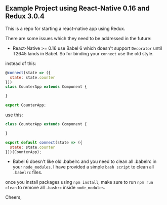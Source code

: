 ## Example Project using React-Native 0.16 and Redux 3.0.4

This is a repo for starting a react-native app using Redux.

There are some issues which they need to be addressed in the future:
 - React-Native >= 0.16 use Babel 6 which doesn't support `Decorator` until T2645 lands in Babel. So for binding your `connect` use the old style.


instead of this:

```js
@connect(state => ({
  state: state.counter
}))
class CounterApp extends Component {

}

export CounterApp;
```

use this:

```js
class CounterApp extends Component {

}

export default connect(state => ({
  state: state.counter
}))(CounterApp);
```

 - Babel 6 doesn't like old .babelrc and you need to clean all .babelrc in your `node_modules`. I have provided a simple `bash script` to clean all `.babelrc` files.

 once you install packages using `npm install`, make sure to run `npm run clean` to remove all `.bashrc` inside `node_modules`.


Cheers,
